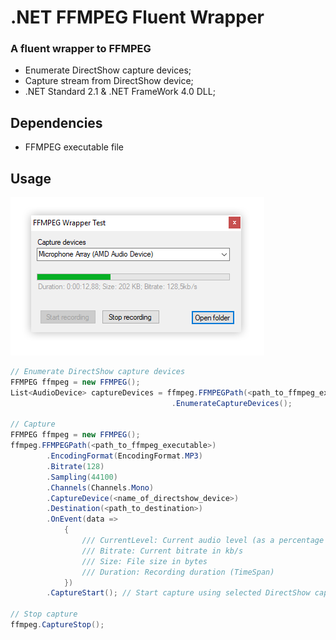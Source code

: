 # .NET FFMPEG Fluent Wrapper
### A fluent wrapper to FFMPEG

* Enumerate DirectShow capture devices;
* Capture stream from DirectShow device;
* .NET Standard 2.1 & .NET FrameWork 4.0 DLL;

## Dependencies
+ FFMPEG executable file


## Usage
![Screenshot](FFMPEGWrapperTests/TestScreenshot.png) 
```csharp
// Enumerate DirectShow capture devices
FFMPEG ffmpeg = new FFMPEG();
List<AudioDevice> captureDevices = ffmpeg.FFMPEGPath(<path_to_ffmpeg_executable>)
                                    .EnumerateCaptureDevices();
 
// Capture
FFMPEG ffmpeg = new FFMPEG();
ffmpeg.FFMPEGPath(<path_to_ffmpeg_executable>)
        .EncodingFormat(EncodingFormat.MP3)
        .Bitrate(128)
        .Sampling(44100)
        .Channels(Channels.Mono)
        .CaptureDevice(<name_of_directshow_device>)
        .Destination(<path_to_destination>)
        .OnEvent(data =>
            {
                /// CurrentLevel: Current audio level (as a percentage of the maximum recorded)
                /// Bitrate: Current bitrate in kb/s
                /// Size: File size in bytes
                /// Duration: Recording duration (TimeSpan)
            })
        .CaptureStart(); // Start capture using selected DirectShow capture device

// Stop capture
ffmpeg.CaptureStop();
```
